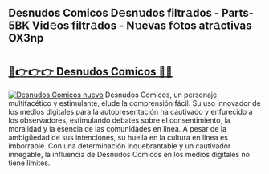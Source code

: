 ## Desnudos Comicos D𝚎sn𝚞dos filtr𝚊dos - Parts-5BK Vid𝚎os filtr𝚊dos - N𝚞evas f𝚘tos atr𝚊ctivas OX3np

# <h2><a href="http://mb93xf.tromn.icu/?c=Desnudos+Comicos">🔗👉👉👉 Desnudos Comicos 🔗🔗</a></h2>

[![Desnudos Comicos nuevo](https://i.imgur.com/pEAQMta.gif)](http://mb93xf.tromn.icu/?c=Desnudos+Comicos)
Desnudos Comicos, un personaje multifacético y estimulante, elude la comprensión fácil. Su uso innovador de los medios digitales para la autopresentación ha cautivado y enfurecido a los observadores, estimulando debates sobre el consentimiento, la moralidad y la esencia de las comunidades en línea. A pesar de la ambigüedad de sus intenciones, su huella en la cultura en línea es imborrable. Con una determinación inquebrantable y un cautivador innegable, la influencia de Desnudos Comicos en los medios digitales no tiene límites.
